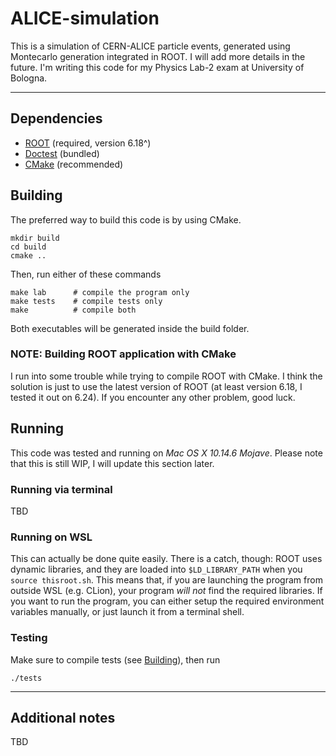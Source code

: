 # ALICE-simulation
This is a simulation of CERN-ALICE particle events, generated using Montecarlo
generation integrated in ROOT. I will add more details in the future.
I'm writing this code for my Physics Lab-2 exam at University of Bologna.

--------------------------------------------------------------------------------

## Dependencies
- [ROOT](https://root.cern/) (required, version 6.18^)
- [Doctest](https://github.com/onqtam/doctest) (bundled)
- [CMake](https://cmake.org/) (recommended)

## Building
The preferred way to build this code is by using CMake.
```shell
mkdir build
cd build
cmake ..
```
Then, run either of these commands
```shell
make lab      # compile the program only
make tests    # compile tests only
make          # compile both
```
Both executables will be generated inside the build folder.

### NOTE: Building ROOT application with CMake
I run into some trouble while trying to compile ROOT with CMake.
I think the solution is just to use the latest version of ROOT (at least
version 6.18, I tested it out on 6.24). If you encounter any other problem,
good luck.

## Running
This code was tested and running on _Mac OS X 10.14.6 Mojave_.
Please note that this is still WIP, I will update this section later.

### Running via terminal
TBD

### Running on WSL
This can actually be done quite easily. There is a catch, though: ROOT uses
dynamic libraries, and they are loaded into `$LD_LIBRARY_PATH` when you
`source thisroot.sh`. This means that, if you are launching the program from
outside WSL (e.g. CLion), your program _will not_ find the required libraries.
If you want to run the program, you can either setup the required environment
variables manually, or just launch it from a terminal shell.

### Testing
Make sure to compile tests (see [Building](#building)), then run
```shell
./tests
```

--------------------------------------------------------------------------------

## Additional notes
TBD
